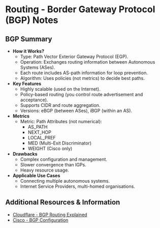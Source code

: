 # Routing - Border Gateway Protocol (BGP) Notes

## BGP Summary
+ **How it Works?**
	- Type: Path Vector Exterior Gateway Protocol (EGP).
	- Operation: Exchanges routing information between Autonomous Systems (ASes).
	- Each route includes AS-path information for loop prevention.
	- Algorithm: Uses policies (not metrics) to decide best paths.
+ **Key Features**
	- Highly scalable (used on the Internet).
	- Policy-based routing (you control route advertisement and acceptance).
	- Supports CIDR and route aggregation.
	- Versions: eBGP (between ASes), iBGP (within an AS).
+ **Metrics**
	- Metric: Path Attributes (not numerical):
		* AS_PATH
		* NEXT_HOP
		* LOCAL_PREF
		* MED (Multi-Exit Discriminator)
		* WEIGHT (Cisco only)
+ **Drawbacks**
	- Complex configuration and management.
	- Slower convergence than IGPs.
	- Heavy resource usage.
+ **Applicable Use Cases**
	- Connecting multiple autonomous systems.
	- Internet Service Providers, multi-homed organisations.

## Additional Resources & Information
+ [Cloudflare - BGP Routing Explained](https://www.cloudflare.com/en-gb/learning/security/glossary/what-is-bgp/)
+ [Cisco - BGP Configuration](https://www.cisco.com/c/en/us/td/docs/ios-xml/ios/iproute_bgp/configuration/xe-16/irg-xe-16-book/cisco-bgp-overview.html)